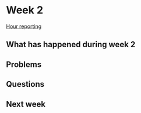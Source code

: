 # Week 2

[Hour reporting]()

## What has happened during week 2


## Problems


## Questions


## Next week
